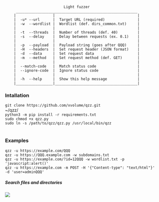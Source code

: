 
                               Light fuzzer
         ________________________________________________________
        |                 |                                      |
        |  -u* --url      |  Target URL (required)               |
        |  -w  --wordlist |  Wordlist (def. dirs_common.txt)     |
        |                 |                                      |
        |  -t  --threads  |  Number of threads (def. 40)         |
        |  -s  --delay    |  Delay between requests (ex. 0.1)    |
        |                 |                                      |
        |  -p  --payload  |  Payload string (goes after QQQ)     |
        |  -H  --headers  |  Set request header (JSON format)    |
        |  -d  --data     |  Set request data                    |
        |  -m  --method   |  Set request method (def. GET)       |
        |                 |                                      |
        |  --match-code   |  Match status code                   |
        |  --ignore-code  |  Ignore status code                  |
        |                 |                                      |
        |  -h  --help     |  Show this help message              |
        |_________________|______________________________________|


<h3>Intallation</h3>
<code>git clone https://github.com/xvolume/qzz.git</code><br>
~/qzz/<br>
<code>python3 -m pip install -r requirements.txt</code><br>
<code>sudo chmod +x qzz.py</code><br>
<code>sudo ln -s /path/to/qzz/qzz.py /usr/local/bin/qzz</code><br>
<br>
<h3>Examples</h3>
    <code>qzz -u https://example.com/QQQ</code><br>
    <code>qzz -u https://QQQ.example.com -w subdomains.txt</code><br>
    <code>qzz -u https://example.com/?id=12QQQ -w wordlist.txt -p 'javascript:alert()'</code><br>
    <code>qzz -u https://example.com -m POST -H '{"Content-type": "text/html"}' -d 'user=adminQQQ'</code><br>
<h5>Search files and directories</h5>
<a href="https://asciinema.org/a/337647" target="_blank"><img src="https://asciinema.org/a/337647.svg" /></a>

